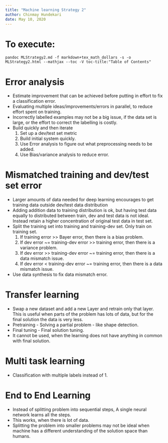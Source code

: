 ```yaml
---
title: "Machine learning Strategy 2"
author: Chinmay Hundekari
date: May 10, 2020
---
```


# To execute:
~~~~
pandoc MLStrategy2.md -f markdown+tex_math_dollars -s -o MLStrategy2.html --mathjax --toc -V toc-title:"Table of Contents"
~~~~

# Error analysis
* Estimate improvement that can be achieved before putting in effort to fix a classification error.
* Evaluating multiple ideas/improvements/errors in parallel, to reduce effort spent on training.
* Incorrectly labelled examples may not be a big issue, if the data set is large, or the effort to correct the labelling is costly. 
* Build quickly and then iterate
    1. Set up a dev/test set metric
    2. Build initial system quickly.
    3. Use Error analysis to figure out what preprocessing needs to be added.
    4. Use Bias/variance analysis to reduce error.

# Mismatched training and dev/test set error
* Larger amounts of data needed for deep learning encourages to get training data outside dev/test data distribution
* Adding addition data to training distribution is ok, but having test data equally to distributed between train, dev and test data is not ideal. Instead retain a higher concentration of original test data in test set.
* Split the training set into training and training-dev set. Only train on training set. 
    1. If training error >> Bayer error, then there is a bias problem. 
    2. If dev error ~= training-dev error >> training error, then there is a variance problem. 
    3. If dev error >> training-dev error ~= training error, then there is a data mismatch issue.
    4. If dev error < training-dev error ~= training error, then there is a data mismatch issue.
* Use data synthesis to fix data mismatch error.

# Transfer learning
* Swap a new dataset and add a new Layer and retrain only that layer. This is useful when parts of the problem has lots of data, but for the final solution the data is very less.
* Pretraining - Solving a partial problem - like shape detection. 
* Final tuning - Final solution tuning.
* It cannot be used, when the learning does not have anything in common with final solution.

# Multi task learning
* Classification with multiple labels instead of 1.

# End to End Learning
* Instead of splitting problem into sequential steps, A single neural network learns all the steps.
* This works, when there is lot of data.
* Splitting the problem into smaller problems may not be ideal when machine has a different understanding of the solution space than humans.
